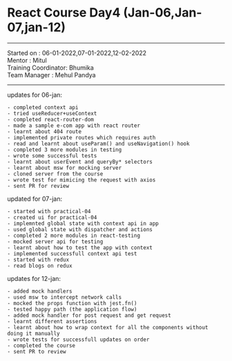 # React Course Day4 (Jan-06,Jan-07,jan-12)

<hr>
Started on : 06-01-2022,07-01-2022,12-02-2022<br>
Mentor : Mitul <br>
Training Coordinator: Bhumika<br>
Team Manager : Mehul Pandya
<hr>

updates for 06-jan: <br>

    - completed context api
    - tried useReducer+useContext
    - completed react-router-dom
    - made a sample e-com app with react router
    - learnt about 404 route
    - implemented private routes which requires auth
    - read and learnt about useParam() and useNavigation() hook
    - completed 3 more modules in testing
    - wrote some successful tests
    - learnt about userEvent and queryBy* selectors
    - learnt about msw for mocking server
    - cloned server from the course
    - wrote test for mimicing the request with axios
    - sent PR for review

updated for 07-jan: <br>

    - started with practical-04
    - created ui for practical-04
    - implemnted global state with context api in app
    - used global state with dispatcher and actions
    - completed 2 more modules in react-testing
    - mocked server api for testing
    - learnt about how to test the app with context
    - implemented successfull context api test
    - started with redux
    - read blogs on redux

updates for 12-jan: <br>

    - added mock handlers
    - used msw to intercept network calls
    - mocked the props function with jest.fn()
    - tested happy path (the application flow)
    - added mock handler for post request and get request
    - learnt different assertions
    - learnt about how to wrap context for all the components without doing it manually
    - wrote tests for successfull updates on order
    - completed the course
    - sent PR to review